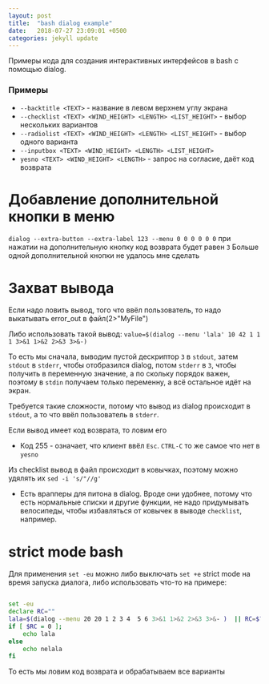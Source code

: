 ```yaml
---
layout: post
title:  "bash dialog example"
date:   2018-07-27 23:09:01 +0500
categories: jekyll update
---
```


Примеры кода для создания интерактивных интерфейсов в bash с помощью dialog.

### Примеры

* `--backtitle <TEXT>` - название в левом верхнем углу экрана
* `--checklist <TEXT> <WIND_HEIGHT> <LENGTH> <LIST_HEIGHT>` - выбор нескольких вариантов
* `--radiolist <TEXT> <WIND_HEIGHT> <LENGTH> <LIST_HEIGHT>` - выбор одного варианта
* `--inputbox <TEXT> <WIND_HEIGHT> <LENGTH> <LIST_HEIGHT>`
* `yesno <TEXT> <WIND_HEIGHT> <LENGTH>` - запрос на согласие, даёт код возврата


# Добавление дополнительной кнопки в меню

`dialog --extra-button --extra-label 123 --menu 0 0 0 0 0 0`
при нажатии на дополнительную кнопку код возврата будет равен `3`
Больше одной дополнительной кнопки не удалось мне сделать

# Захват вывода

Если надо ловить вывод, того что ввёл пользователь, то надо выкатывать error_out в файл(2>"MyFile")

Либо использовать такой вывод:
`value=$(dialog --menu 'lala' 10 42 1 1 1 3>&1 1>&2 2>&3 3>&-)`

То есть мы сначала, выводим пустой дескриптор `3` в `stdout`, затем `stdout` в `stderr`,
чтобы отобразился dialog, потом `stderr` в `3`, чтобы получить в переменную значение,
а по скольку порядок важен, поэтому в `stdin` получаем только переменну, а всё остальное
идёт на экран.

Требуется такие сложности, потому что вывод из dialog происходит в `stdout`, а то что ввёл пользователь в `stderr`.

Если вывод имеет код возврата, то ловим его
* Код 255 - означает, что клиент ввёл `Esc`. `CTRL-C` то же самое что нет в `yesno`


Из checklist вывод в файл происходит в ковычках, поэтому можно удялять их `sed -i 's/"//g'`

* Есть врапперы для питона в dialog. Вроде они удобнее, потому что есть нормальные списки и другие функции,
не надо придумывать велосипеды, чтобы избавляться от ковычек в выводе `checklist`, например.


# strict mode bash

Для применения `set -eu` можно либо выключать `set +e` strict mode на время запуска диалога, либо
использовать что-то на примере:
``` sh

set -eu
declare RC=""
lala=$(dialog --menu 20 20 1 2 3 4  5 6 3>&1 1>&2 2>&3 3>&- )  || RC=$?
if [ $RC = 0 ];
    echo lala
else
    echo nelala
fi

```

То есть мы ловим код возврата и обрабатываем все варианты
